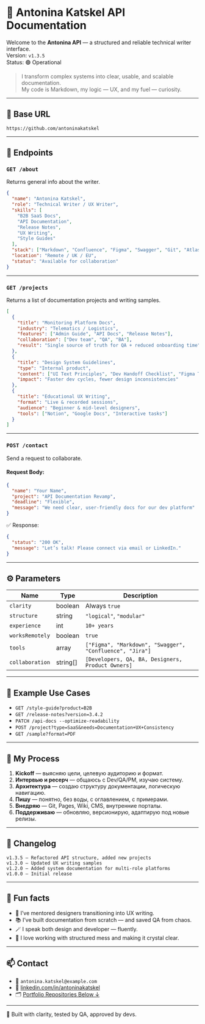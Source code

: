 # 📘 Antonina Katskel API Documentation

Welcome to the **Antonina API** — a structured and reliable technical writer interface.  
Version: `v1.3.5`  
Status: 🟢 Operational

> I transform complex systems into clear, usable, and scalable documentation.  
> My code is Markdown, my logic — UX, and my fuel — curiosity.

---

## 📍 Base URL

```
https://github.com/antoninakatskel
```

---

## 🔗 Endpoints

### `GET /about`  
Returns general info about the writer.

```json
{
  "name": "Antonina Katskel",
  "role": "Technical Writer / UX Writer",
  "skills": [
    "B2B SaaS Docs",
    "API Documentation",
    "Release Notes",
    "UX Writing",
    "Style Guides"
  ],
  "stack": ["Markdown", "Confluence", "Figma", "Swagger", "Git", "Atlassian"],
  "location": "Remote / UK / EU",
  "status": "Available for collaboration"
}
```

---

### `GET /projects`  
Returns a list of documentation projects and writing samples.

```json
[
  {
    "title": "Monitoring Platform Docs",
    "industry": "Telematics / Logistics",
    "features": ["Admin Guide", "API Docs", "Release Notes"],
    "collaboration": ["Dev team", "QA", "BA"],
    "result": "Single source of truth for QA + reduced onboarding time"
  },
  {
    "title": "Design System Guidelines",
    "type": "Internal product",
    "content": ["UI Text Principles", "Dev Handoff Checklist", "Figma Tokens Guide"],
    "impact": "Faster dev cycles, fewer design inconsistencies"
  },
  {
    "title": "Educational UX Writing",
    "format": "Live & recorded sessions",
    "audience": "Beginner & mid-level designers",
    "tools": ["Notion", "Google Docs", "Interactive tasks"]
  }
]
```

---

### `POST /contact`  
Send a request to collaborate.

#### Request Body:

```json
{
  "name": "Your Name",
  "project": "API Documentation Revamp",
  "deadline": "Flexible",
  "message": "We need clear, user-friendly docs for our dev platform"
}
```

✅ Response:

```json
{
  "status": "200 OK",
  "message": "Let’s talk! Please connect via email or LinkedIn."
}
```

---

## ⚙️ Parameters

| Name             | Type     | Description                                                  |
|------------------|----------|--------------------------------------------------------------|
| `clarity`        | boolean  | Always `true`                                                |
| `structure`      | string   | `"logical"`, `"modular"`                                     |
| `experience`     | int      | `10+ years`                                                  |
| `worksRemotely`  | boolean  | `true`                                                       |
| `tools`          | array    | `["Figma", "Markdown", "Swagger", "Confluence", "Jira"]`     |
| `collaboration`  | string[] | `[Developers, QA, BA, Designers, Product Owners]`            |

---

## 🧪 Example Use Cases

- `GET /style-guide?product=B2B`  
- `GET /release-notes?version=3.4.2`  
- `PATCH /api-docs --optimize-readability`  
- `POST /project?type=SaaS&needs=Documentation+UX+Consistency`  
- `GET /sample?format=PDF`

---

## 🧭 My Process

1. **Kickoff** — выясняю цели, целевую аудиторию и формат.  
2. **Интервью и ресерч** — общаюсь с Dev/QA/PM, изучаю систему.  
3. **Архитектура** — создаю структуру документации, логическую навигацию.  
4. **Пишу** — понятно, без воды, с оглавлением, с примерами.  
5. **Внедряю** — Git, Pages, Wiki, CMS, внутренние порталы.  
6. **Поддерживаю** — обновляю, версионирую, адаптирую под новые релизы.

---

## 📝 Changelog

```
v1.3.5 – Refactored API structure, added new projects  
v1.3.0 – Updated UX writing samples  
v1.2.0 – Added system documentation for multi-role platforms  
v1.0.0 – Initial release  
```

---

## 💬 Fun facts

- 🧠 I’ve mentored designers transitioning into UX writing.  
- 📚 I’ve built documentation from scratch — and saved QA from chaos.  
- 🪄 I speak both design and developer — fluently.  
- 🧩 I love working with structured mess and making it crystal clear.

---

## 📫 Contact

- 📧 `antonina.katskel@example.com`  
- 🔗 [linkedin.com/in/antoninakatskel](https://linkedin.com/in/antoninakatskel)  
- 🗂️ [Portfolio Repositories Below ↓](#)

---

🧭 Built with clarity, tested by QA, approved by devs.
